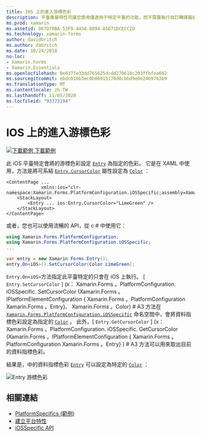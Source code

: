 ```yaml
---
title: IOS 上的進入游標色彩
description: 平臺專屬特性可讓您使用僅適用于特定平臺的功能，而不需要執行自訂轉譯器或效果。 本文說明如何使用 iOS 平臺特定的來設定專案的游標色彩。
ms.prod: xamarin
ms.assetid: 867D70BA-53F9-4434-8094-85D71DCECC2D
ms.technology: xamarin-forms
author: davidbritch
ms.author: dabritch
ms.date: 10/24/2018
no-loc:
- Xamarin.Forms
- Xamarin.Essentials
ms.openlocfilehash: 0e037fe33dd765625dcdd270610c203ffbfea602
ms.sourcegitcommit: ebdc016b3ec0b06915170d0cbbd9e0e2469763b9
ms.translationtype: MT
ms.contentlocale: zh-TW
ms.lasthandoff: 11/05/2020
ms.locfileid: "93373194"
---
```

# <a name="entry-cursor-color-on-ios"></a>IOS 上的進入游標色彩

[![下載範例](~/media/shared/download.png) 下載範例](/samples/xamarin/xamarin-forms-samples/userinterface-platformspecifics)

此 iOS 平臺特定會將的游標色彩設定 [`Entry`](xref:Xamarin.Forms.Entry) 為指定的色彩。 它是在 XAML 中使用，方法是將可系結 [`Entry.CursorColor`](xref:Xamarin.Forms.PlatformConfiguration.iOSSpecific.Entry.CursorColorProperty) 屬性設定為 [`Color`](xref:Xamarin.Forms.Color) ：

```xaml
<ContentPage ...
             xmlns:ios="clr-namespace:Xamarin.Forms.PlatformConfiguration.iOSSpecific;assembly=Xamarin.Forms.Core">
    <StackLayout>
        <Entry ... ios:Entry.CursorColor="LimeGreen" />
    </StackLayout>
</ContentPage>
```

或者，您也可以使用流暢的 API，從 c # 中使用它：

```csharp
using Xamarin.Forms.PlatformConfiguration;
using Xamarin.Forms.PlatformConfiguration.iOSSpecific;
...

var entry = new Xamarin.Forms.Entry();
entry.On<iOS>().SetCursorColor(Color.LimeGreen);
```

`Entry.On<iOS>`方法指定此平臺特定的只會在 iOS 上執行。 [ `Entry.SetCursorColor` ] (x： Xamarin.Forms 。PlatformConfiguration. iOSSpecific. SetCursorColor (Xamarin.Forms 。IPlatformElementConfiguration { Xamarin.Forms 。PlatformConfiguration Xamarin.Forms 。Entry}、 Xamarin.Forms 。Color) # A3 方法在 [`Xamarin.Forms.PlatformConfiguration.iOSSpecific`](xref:Xamarin.Forms.PlatformConfiguration.iOSSpecific) 命名空間中，會將資料指標色彩設定為指定的 [`Color`](xref:Xamarin.Forms.Color) 。 此外，[ `Entry.GetCursorColor` ] (x： Xamarin.Forms 。PlatformConfiguration. iOSSpecific. GetCursorColor (Xamarin.Forms 。IPlatformElementConfiguration { Xamarin.Forms 。PlatformConfiguration Xamarin.Forms 。Entry} ) # A3 方法可以用來取出目前的資料指標色彩。

結果是，中的資料指標色彩 [`Entry`](xref:Xamarin.Forms.Entry) 可以設定為特定的 [`Color`](xref:Xamarin.Forms.Color) ：

![Entry 游標色彩](entry-cursor-color-images/entry-cursorcolor.png)

## <a name="related-links"></a>相關連結

- [PlatformSpecifics (範例) ](/samples/xamarin/xamarin-forms-samples/userinterface-platformspecifics)
- [建立平台特性](~/xamarin-forms/platform/platform-specifics/index.md#creating-platform-specifics)
- [iOSSpecific API](xref:Xamarin.Forms.PlatformConfiguration.iOSSpecific)